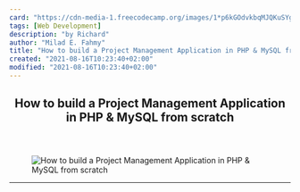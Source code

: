 ```yaml
---
card: "https://cdn-media-1.freecodecamp.org/images/1*p6kGOdvkbqMJQKuSYgDvOg.jpeg"
tags: [Web Development]
description: "by Richard"
author: "Milad E. Fahmy"
title: "How to build a Project Management Application in PHP & MySQL from scratch"
created: "2021-08-16T10:23:40+02:00"
modified: "2021-08-16T10:23:40+02:00"
---
```

<div class="site-wrapper">
<main id="site-main" class="site-main outer">
<div class="inner">
<article class="post-full post tag-web-development tag-php tag-software-development tag-tech tag-tutorial ">
<header class="post-full-header">
<h1 class="post-full-title">How to build a Project Management Application in PHP &amp; MySQL from scratch</h1>
</header>
<figure class="post-full-image">
<picture>
<source media="(max-width: 700px)" sizes="1px" srcset="data:image/gif;base64,R0lGODlhAQABAIAAAAAAAP///yH5BAEAAAAALAAAAAABAAEAAAIBRAA7 1w">
<source media="(min-width: 701px)" sizes="(max-width: 800px) 400px,
(max-width: 1170px) 700px,
1400px" srcset="https://cdn-media-1.freecodecamp.org/images/1*p6kGOdvkbqMJQKuSYgDvOg.jpeg 300w,
https://cdn-media-1.freecodecamp.org/images/1*p6kGOdvkbqMJQKuSYgDvOg.jpeg 600w,
https://cdn-media-1.freecodecamp.org/images/1*p6kGOdvkbqMJQKuSYgDvOg.jpeg 1000w,
https://cdn-media-1.freecodecamp.org/images/1*p6kGOdvkbqMJQKuSYgDvOg.jpeg 2000w">
<img onerror="this.style.display='none'" src="https://cdn-media-1.freecodecamp.org/images/1*p6kGOdvkbqMJQKuSYgDvOg.jpeg" alt="How to build a Project Management Application in PHP &amp; MySQL from scratch">
</picture>
</figure>
<section class="post-full-content">
<div class="post-content medium-migrated-article">
</div>
<hr>
</section>
</article>
</div>
</main>
</div>
<!-- Google Tag Manager (noscript) -->
<!-- End Google Tag Manager (noscript) -->
